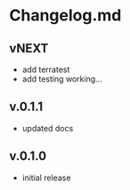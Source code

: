 # Changelog.md

## vNEXT

- add terratest
- add testing working...

## v.0.1.1

- updated docs

## v.0.1.0

- initial release
